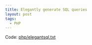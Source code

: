 ```yaml
---
title: Elegantly generate SQL queries
layout: post
tags:
  - PHP
---
```

Code: [php/elegantsql.txt](/wp-content/code/php/elegantsql.txt)